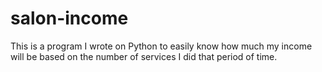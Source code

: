 # salon-income
This is a program I wrote on Python to easily know how much my income will be based on the number of services I did that period of time.
